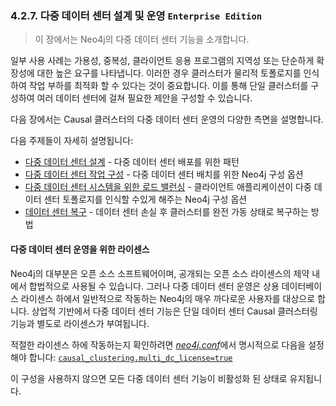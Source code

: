 ### 4.2.7. 다중 데이터 센터 설계 및 운영 `Enterprise Edition`
> 이 장에서는 Neo4j의 다중 데이터 센터 기능을 소개합니다.

일부 사용 사례는 가용성, 중복성, 클라이언트 응용 프로그램의 지역성 또는 단순하게 확장성에 대한 높은 요구를 나타냅니다. 이러한 경우 클러스터가 물리적 토폴로지를 인식하여 작업 부하를 최적화 할 수 있다는 것이 중요합니다. 이를 통해 단일 클러스터를 구성하여 여러 데이터 센터에 걸쳐 필요한 제안을 구성할 수 있습니다.

다음 장에서는 Causal 클러스터의 다중 데이터 센터 운영의 다양한 측면을 설명합니다.

다음 주제들이 자세히 설명됩니다:
* [다중 데이터 센터 설계]() - 다중 데이터 센터 배포를 위한 패턴
* [다중 데이터 센터 작업 구성]() - 다중 데이터 센터 배치를 위한 Neo4j 구성 옵션
* [다중 데이터 센터 시스템을 위한 로드 밸런싱]() - 클라이언트 애플리케이션이 다중 데이터 센터 토폴로지를 인식할 수있게 해주는 Neo4j 구성 옵션
* [데이터 센터 복구]() - 데이터 센터 손실 후 클러스터를 완전 가동 상태로 복구하는 방법

#### 다중 데이터 센터 운영을 위한 라이센스
Neo4j의 대부분은 오픈 소스 소프트웨어이며, 공개되는 오픈 소스 라이센스의 제약 내에서 합법적으로 사용될 수 있습니다. 그러나 다중 데이터 센터 운영은 상용 데이터베이스 라이센스 하에서 일반적으로 작동하는 Neo4j의 매우 까다로운 사용자를 대상으로 합니다. 상업적 기반에서 다중 데이터 센터 기능은 단일 데이터 센터 Causal 클러스터링 기능과 별도로 라이센스가 부여됩니다.

적절한 라이센스 하에 작동하는지 확인하려면 [*neo4j.conf*](../../configuration/file-locations.md)에서 명시적으로 다음을 설정해야 합니다:
[`causal_clustering.multi_dc_license=true`](https://neo4j.com/docs/operations-manual/3.3/reference/configuration-settings/#config_causal_clustering.multi_dc_license)

이 구성을 사용하지 않으면 모든 다중 데이터 센터 기능이 비활성화 된 상태로 유지됩니다.

